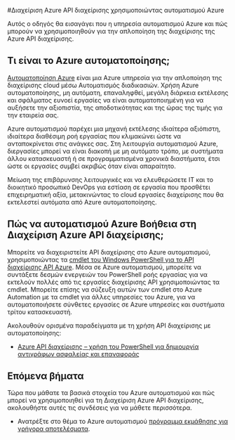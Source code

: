 <properties
    pageTitle="Διαχείριση Azure API διαχείρισης χρησιμοποιώντας αυτοματισμού Azure"
    description="Μάθετε περισσότερα σχετικά με τον τρόπο την υπηρεσία αυτοματισμού Azure μπορεί να χρησιμοποιηθεί για τη Διαχείριση Azure API διαχείρισης."
    services="api-management, automation"
    documentationCenter=""
    authors="csand-msft"
    manager="eamono"
    editor=""/>

<tags
    ms.service="api-management"
    ms.workload="mobile"
    ms.tgt_pltfrm="na"
    ms.devlang="na"
    ms.topic="article"
    ms.date="10/25/2016"
    ms.author="csand"/>



#<a name="managing-azure-api-management-using-azure-automation"></a>Διαχείριση Azure API διαχείρισης χρησιμοποιώντας αυτοματισμού Azure

Αυτός ο οδηγός θα εισαγάγει που η υπηρεσία αυτοματισμού Azure και πώς μπορούν να χρησιμοποιηθούν για την απλοποίηση της διαχείρισης της Azure API διαχείρισης.

## <a name="what-is-azure-automation"></a>Τι είναι το Azure αυτοματοποίησης;

[Αυτοματοποίηση Azure](https://azure.microsoft.com/services/automation/) είναι μια Azure υπηρεσία για την απλοποίηση της διαχείρισης cloud μέσω Αυτοματισμός διαδικασιών. Χρήση Azure αυτοματοποίησης, μη αυτόματη, επαναληφθεί, μεγάλη διάρκεια εκτέλεσης και σφάλματος ευνοεί εργασίες να είναι αυτοματοποιημένη για να αυξήσετε την αξιοπιστία, της αποδοτικότητας και της ώρας της τιμής για την εταιρεία σας.

Azure αυτοματισμού παρέχει μια μηχανή εκτέλεσης ιδιαίτερα αξιόπιστη, ιδιαίτερα διαθέσιμη ροή εργασίας που κλιμακώνει ώστε να ανταποκρίνεται στις ανάγκες σας. Στη λειτουργία αυτοματισμού Azure, διεργασίες μπορεί να είναι διακοπή με μη αυτόματο τρόπο, με συστήματα άλλου κατασκευαστή ή σε προγραμματισμένα χρονικά διαστήματα, έτσι ώστε οι εργασίες συμβεί ακριβώς όταν είναι απαραίτητο.

Μείωση της επιβάρυνσης λειτουργικές και να ελευθερώσετε IT και το διοικητικό προσωπικό DevOps για εστίαση σε εργασία που προσθέτει επιχειρηματική αξία, μετακινώντας το cloud εργασίες διαχείρισης που θα εκτελεστεί αυτόματα από Azure αυτοματοποίησης.


## <a name="how-can-azure-automation-help-manage-azure-api-management"></a>Πώς να αυτοματισμού Azure Βοήθεια στη Διαχείριση Azure API διαχείρισης;

Μπορείτε να διαχειριστείτε API διαχείρισης στο Azure αυτοματισμού, χρησιμοποιώντας τα [cmdlet του Windows PowerShell για το API διαχείρισης API Azure](https://azure.microsoft.com/updates/full-set-of-windows-powershell-cmdlets-for-azure-api-management-api/). Μέσα σε Azure αυτοματισμού, μπορείτε να συντάξετε δεσμών ενεργειών του PowerShell ροής εργασίας για να εκτελούν πολλές από τις εργασίες διαχείρισης API χρησιμοποιώντας τα cmdlet. Μπορείτε επίσης να σύζευξη αυτών των cmdlet στο Azure Automation με τα cmdlet για άλλες υπηρεσίες του Azure, για να αυτοματοποιήσετε σύνθετες εργασίες σε Azure υπηρεσίες και συστήματα τρίτου κατασκευαστή.

Ακολουθούν ορισμένα παραδείγματα με τη χρήση API διαχείρισης με αυτοματοποίησης:
* [Azure API διαχείρισης – χρήση του PowerShell για δημιουργία αντιγράφων ασφαλείας και επαναφοράς](https://blogs.msdn.microsoft.com/katriend/2015/10/02/azure-api-management-using-powershell-for-backup-and-restore/)

## <a name="next-steps"></a>Επόμενα βήματα

Τώρα που μάθατε τα βασικά στοιχεία του Azure αυτοματισμού και πώς μπορεί να χρησιμοποιηθεί για τη Διαχείριση Azure API διαχείρισης, ακολουθήστε αυτές τις συνδέσεις για να μάθετε περισσότερα.

* Ανατρέξτε στο θέμα το Azure αυτοματισμού [πρόγραμμα εκμάθησης για γρήγορα αποτελέσματα](../automation/automation-first-runbook-graphical.md).
